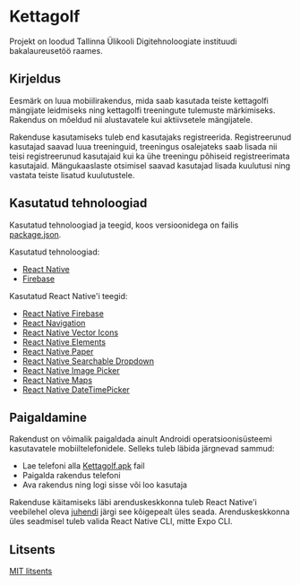 # Kettagolf
  
Projekt on loodud Tallinna Ülikooli Digitehnoloogiate instituudi bakalaureusetöö raames.
  
## Kirjeldus  
Eesmärk on luua mobiilirakendus, mida saab kasutada teiste kettagolfi mängijate leidmiseks ning kettagolfi treeningute tulemuste märkimiseks. Rakendus on mõeldud nii alustavatele kui aktiivsetele mängijatele.  

Rakenduse kasutamiseks tuleb end kasutajaks registreerida. Registreerunud kasutajad saavad luua treeninguid, treeningus osalejateks saab lisada nii teisi registreerunud kasutajaid kui ka ühe treeningu põhiseid registreerimata kasutajaid. Mängukaaslaste otsimisel saavad kasutajad lisada kuulutusi ning vastata teiste lisatud kuulutustele.  
  
## Kasutatud tehnoloogiad  
Kasutatud tehnoloogiad ja teegid, koos versioonidega on failis [package.json](package.json).  

Kasutatud tehnoloogiad:
* [React Native](https://reactnative.dev/docs/getting-started)
* [Firebase](https://firebase.google.com/)

Kasutatud React Native'i teegid:
* [React Native Firebase](https://rnfirebase.io/)
* [React Navigation](https://reactnavigation.org/docs/getting-started)
* [React Native Vector Icons](https://github.com/oblador/react-native-vector-icons)
* [React Native Elements](https://react-native-elements.github.io/react-native-elements/docs/getting_started.html)
* [React Native Paper](https://callstack.github.io/react-native-paper/)
* [React Native Searchable Dropdown](https://github.com/zubairpaizer/react-native-searchable-dropdown)
* [React Native Image Picker](https://github.com/react-native-community/react-native-image-picker)
* [React Native Maps](https://github.com/react-native-community/react-native-maps)
* [React Native DateTimePicker](https://github.com/react-native-community/datetimepicker)  
  
## Paigaldamine
Rakendust on võimalik paigaldada ainult Androidi operatsioonisüsteemi kasutavatele mobiiltelefonidele. Selleks tuleb läbida järgnevad sammud:  
* Lae telefoni alla [Kettagolf.apk](Kettagolf.apk) fail
* Paigalda rakendus telefoni
* Ava rakendus ning logi sisse või loo kasutaja
  
Rakenduse käitamiseks läbi arenduskeskkonna tuleb React Native'i veebilehel oleva [juhendi](https://reactnative.dev/docs/environment-setup) järgi see kõigepealt üles seada. Arenduskeskkonna üles seadmisel tuleb valida React Native CLI, mitte Expo CLI.
  
## Litsents
[MIT litsents](LICENSE)